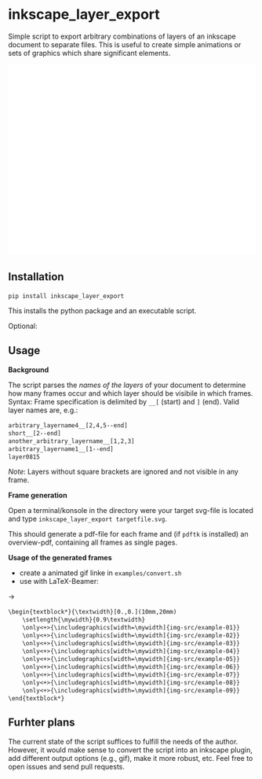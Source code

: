# inkscape_layer_export

Simple script to export arbitrary combinations of layers of an inkscape document
to separate files. This is useful to create simple animations or sets of graphics
which share significant elements.

![example animation](examples/example_animation.gif "example animation")

## Installation

`pip install inkscape_layer_export`

This installs the python package and an executable script.

Optional:

## Usage
**Background**

The script parses the *names of the layers* of your document to determine
how many frames occur and which layer should be visibile in which frames.
Syntax: Frame specification is delimited by `__[` (start) and  `]` (end).
Valid layer names are, e.g.:

    arbitrary_layername4__[2,4,5--end]
    short__[2--end]
    another_arbitrary_layername__[1,2,3]
    arbitrary_layername1__[1--end]
    layer0815

*Note*: Layers without square brackets are ignored and not visible in any frame.

**Frame generation**

Open a terminal/konsole in the directory were your target svg-file is located
and type `inkscape_layer_export targetfile.svg`.

This should generate a pdf-file for each frame and (if `pdftk` is installed)
an overview-pdf, containing all frames as single pages.

**Usage of the generated frames**

* create a animated gif linke in `examples/convert.sh`
* use with LaTeX-Beamer:

->

    \begin{textblock*}{\textwidth}[0.,0.](10mm,20mm)
        \setlength{\mywidth}{0.9\textwidth}
        \only<+>{\includegraphics[width=\mywidth]{img-src/example-01}}
        \only<+>{\includegraphics[width=\mywidth]{img-src/example-02}}
        \only<+>{\includegraphics[width=\mywidth]{img-src/example-03}}
        \only<+>{\includegraphics[width=\mywidth]{img-src/example-04}}
        \only<+>{\includegraphics[width=\mywidth]{img-src/example-05}}
        \only<+>{\includegraphics[width=\mywidth]{img-src/example-06}}
        \only<+>{\includegraphics[width=\mywidth]{img-src/example-07}}
        \only<+>{\includegraphics[width=\mywidth]{img-src/example-08}}
        \only<+>{\includegraphics[width=\mywidth]{img-src/example-09}}
    \end{textblock*}


## Furhter plans

The current state of the script suffices to fulfill the needs of the author.
However, it would make sense to convert the script into an inkscape plugin,
add different output options (e.g., gif), make it more robust, etc.
Feel free to open issues and send pull requests.
